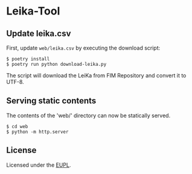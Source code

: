 <!--
SPDX-FileCopyrightText: 2021 codedust

SPDX-License-Identifier: EUPL-1.2
-->

# Leika-Tool

## Update leika.csv
First, update `web/leika.csv` by executing the download script:

```console
$ poetry install
$ poetry run python download-leika.py
```

The script will download the LeiKa from FIM Repository and convert it to UTF-8.

## Serving static contents
The contents of the 'web/' directory can now be statically served.

```console
$ cd web
$ python -m http.server
```

## License
Licensed under the [EUPL](./LICENSE.txt).
